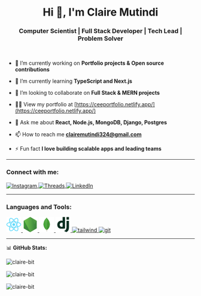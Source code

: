 <h1 align="center">Hi 👋, I'm Claire Mutindi</h1>
<h3 align="center">Computer Scientist | Full Stack Developer | Tech Lead | Problem Solver</h3>

<p align="left"> 
  <a href="https://twitter.com/" target="blank">
    <img src="https://img.shields.io/twitter/follow/?logo=twitter&style=for-the-badge" alt="" />
  </a> 
</p>

- 🔭 I’m currently working on **Portfolio projects & Open source contributions**

- 🌱 I’m currently learning **TypeScript and Next.js**

- 👯 I’m looking to collaborate on **Full Stack & MERN projects**

- 👨‍💻 View my portfolio at [https://ceeportfolio.netlify.app/](https://ceeportfolio.netlify.app/)

- 💬 Ask me about **React, Node.js, MongoDB, Django, Postgres**

- 📫 How to reach me **clairemutindi324@gmail.com**

- ⚡ Fun fact **I love building scalable apps and leading teams**

---

<h3 align="left">Connect with me:</h3>
<p align="left">
  <a href="https://www.instagram.com/__clairem" target="blank">
    <img align="center" src="https://raw.githubusercontent.com/rahuldkjain/github-profile-readme-generator/master/src/images/icons/Social/instagram.svg" alt="Instagram" height="30" width="40" />
  </a>
  <a href="https://www.threads.net/@__clairem" target="blank">
  <img align="center" src="https://cdn.jsdelivr.net/npm/simple-icons@v9/icons/threads.svg" alt="Threads" height="30" width="40" />
</a>
  <a href="https://www.linkedin.com/in/claire-mutindi-0b5469252" target="blank">
    <img align="center" src="https://raw.githubusercontent.com/rahuldkjain/github-profile-readme-generator/master/src/images/icons/Social/linked-in-alt.svg" alt="LinkedIn" height="30" width="40" />
  </a>
</p>

---

<h3 align="left">Languages and Tools:</h3>
<p align="left"> 
  <a href="https://reactjs.org/" target="_blank" rel="noreferrer"> 
    <img src="https://raw.githubusercontent.com/devicons/devicon/master/icons/react/react-original.svg" alt="react" width="40" height="40"/> 
  </a> 
  <a href="https://nodejs.org/" target="_blank" rel="noreferrer"> 
    <img src="https://raw.githubusercontent.com/devicons/devicon/master/icons/nodejs/nodejs-original.svg" alt="nodejs" width="40" height="40"/> 
  </a> 
  <a href="https://www.mongodb.com/" target="_blank" rel="noreferrer"> 
    <img src="https://raw.githubusercontent.com/devicons/devicon/master/icons/mongodb/mongodb-original.svg" alt="mongodb" width="40" height="40"/> 
  </a> 
  <a href="https://www.djangoproject.com/" target="_blank" rel="noreferrer"> 
    <img src="https://raw.githubusercontent.com/devicons/devicon/master/icons/django/django-plain.svg" alt="django" width="40" height="40"/> 
  </a> 
  <a href="https://tailwindcss.com/" target="_blank" rel="noreferrer"> 
    <img src="https://www.vectorlogo.zone/logos/tailwindcss/tailwindcss-icon.svg" alt="tailwind" width="40" height="40"/> 
  </a> 
  <a href="https://git-scm.com/" target="_blank" rel="noreferrer"> 
    <img src="https://www.vectorlogo.zone/logos/git-scm/git-scm-icon.svg" alt="git" width="40" height="40"/> 
  </a> 
</p>

---

📊 **GitHub Stats:**  
<p>
  <img align="center" src="https://github-readme-stats.vercel.app/api?username=claire-bit&show_icons=true&locale=en" alt="claire-bit" />
</p>
<p>
  <img align="center" src="https://github-readme-streak-stats.herokuapp.com/?user=claire-bit&" alt="claire-bit"/>
</p>
<p>
  <img align="center" src="https://github-readme-stats.vercel.app/api/top-langs?username=claire-bit&show_icons=true&locale=en&layout=compact" alt="claire-bit" />
</p>
